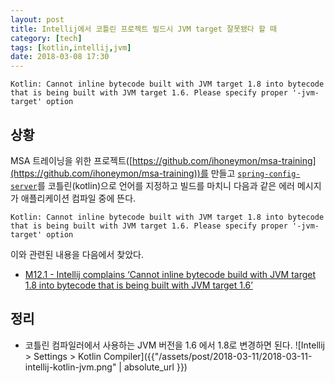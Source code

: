```yaml
---
layout: post
title: Intellij에서 코틀린 프로젝트 빌드시 JVM target 잘못됐다 할 때
category: [tech]
tags: [kotlin,intellij,jvm]
date: 2018-03-08 17:30
---
```


```
Kotlin: Cannot inline bytecode built with JVM target 1.8 into bytecode that is being built with JVM target 1.6. Please specify proper '-jvm-target' option
```

## 상황
MSA 트레이닝을 위한 프로젝트([https://github.com/ihoneymon/msa-training](https://github.com/ihoneymon/msa-training))를 만들고 [``spring-config-server``](https://github.com/ihoneymon/msa-training/config-server)를 코틀린(kotlin)으로 언어를 지정하고 빌드를 마치니 다음과 같은 에러 메시지가 애플리케이션 컴파일 중에 뜬다.

```
Kotlin: Cannot inline bytecode built with JVM target 1.8 into bytecode that is being built with JVM target 1.6. Please specify proper '-jvm-target' option
```

이와 관련된 내용을 다음에서 찾았다.

* [M12.1 - Intellij complains ‘Cannot inline bytecode build with JVM target 1.8 into bytecode that is being built with JVM target 1.6’](https://discourse.corda.net/t/m12-1-intellij-complains-cannot-inline-bytecode-build-with-jvm-target-1-8-into-bytecode-that-is-being-built-with-jvm-target-1-6/1249/4)

## 정리
* 코틀린 컴파일러에서 사용하는 JVM 버전을 1.6 에서 1.8로 변경하면 된다.
![Intellij > Settings > Kotlin Compiler]({{"/assets/post/2018-03-11/2018-03-11-intellij-kotlin-jvm.png" | absolute_url }})
